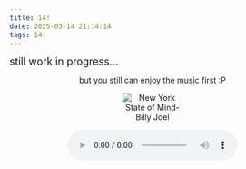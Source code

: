 ```yaml
---
title: 14!
date: 2025-03-14 21:14:14
tags: 14!
---
```

<font size = 4>still work in progress...</font>
<!--more-->
<center>but you still can enjoy the music first :P</center>
<p align ="center">
    <img src ="Spotify-New_York_State_of_Mind-Billy_Joel.jpg" alt= "New York State of Mind-Billy Joel" style="max-width:21%; height:auto;">
</p align ="center">
<div style="text-align:center;">
    <audio controls>
        <source src="Spotify-New_York_State_of_Mind-Billy_Joel.mp3" type="audio/mpeg">
    </audio>
</div>
